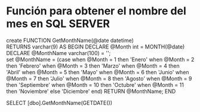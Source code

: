 # Función para obtener el nombre del mes en SQL SERVER


create FUNCTION GetMonthName(@date datetime)  
RETURNS varchar(9) 
    AS 
    BEGIN
		DECLARE @Month int = MONTH(@date)
        DECLARE @MonthName varchar(100) = '';  
        set @MonthName = (case 
		when @Month = 1 then 'Enero' 
		when @Month = 2 then 'Febrero' 
		when @Month = 3 then 'Marzo' 
		when @Month = 4 then 'Abril' 
		when @Month = 5 then 'Mayo' 
		when @Month = 6 then 'Junio' 
		when @Month = 7 then 'Julio' 
		when @Month = 8 then 'Agosto' 
		when @Month = 9 then 'Septiembre' 
		when @Month = 10 then 'Octubre' 
		when @Month = 11 then 'Noviembre' 
		else 'Diciembre'
		end)
        RETURN @MonthName; 
    END

SELECT [dbo].GetMonthName(GETDATE())
